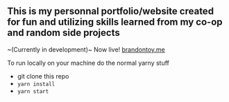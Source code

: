 ## This is my personnal portfolio/website created for fun and utilizing skills learned from my co-op and random side projects

~(Currently in development)~
Now live! [brandontoy.me](https://brandontoy.me)

To run locally on your machine do the normal yarny stuff

- git clone this repo
- ```yarn install```
- ```yarn start```
